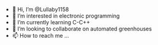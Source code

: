 - 👋 Hi, I’m @Lullaby1158
- 👀 I’m interested in electronic programming
- 🌱 I’m currently learning C-C++
- 💞️ I’m looking to collaborate on automated greenhouses
- 📫 How to reach me ...

<!---
Lullaby1158/Lullaby1158 is a ✨ special ✨ repository because its `README.md` (this file) appears on your GitHub profile.
You can click the Preview link to take a look at your changes.
--->
